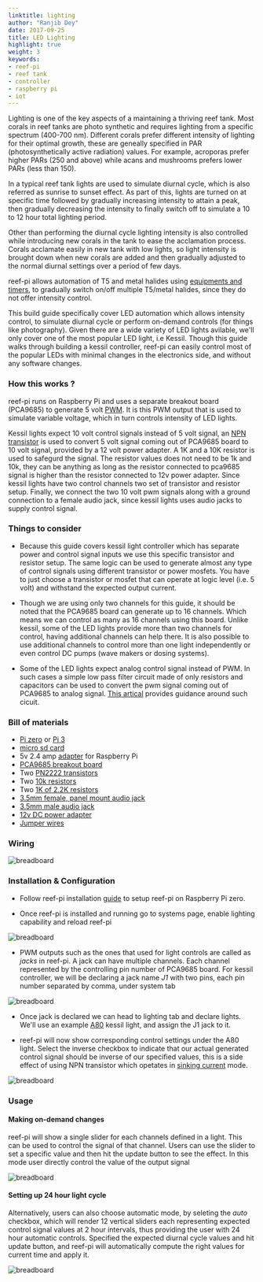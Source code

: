 ```yaml
---
linktitle: lighting
author: "Ranjib Dey"
date: 2017-09-25
title: LED Lighting
highlight: true
weight: 3
keywords:
- reef-pi
- reef tank
- controller
- raspberry pi
- iot
---
```


Lighting is one of the key aspects of a maintaining a thriving reef tank. Most corals in reef tanks are photo synthetic and requires lighting from a specific spectrum (400-700 nm). Different corals prefer different intensity of lighting for their optimal growth, these are geneally specified in PAR (photosynthetically active radiation) values. For example, acroporas prefer higher PARs (250 and above) while acans and mushrooms prefers lower PARs (less than 150).

In a typical reef tank lights are used to simulate diurnal cycle, which is also referred as sunrise to sunset effect. As part of this, lights are turned on at specific time followed by gradually increasing intensity to attain a peak, then gradually decreasing the intensity to finally switch off to simulate a 10 to 12 hour total lighting period.

Other than performing the diurnal cycle lighting intensity is also controlled while introducing new corals in the tank to ease the acclamation process. Corals acclamate easily in new tank with low lights, so light intensity is brought down when new corals are added and then gradually adjusted to the normal diurnal settings over a period of few days.


reef-pi allows automation of T5 and metal halides using [equipments and timers](/power/), to gradually switch on/off multiple T5/metal halides, since they do not offer intensity control.

This build guide specifically cover LED automation which allows intensity control, to simulate diurnal cycle or perform on-demand controls (for things like photography). Given there are a wide variety of LED lights avilable, we'll only cover one of the most popular LED light, i.e Kessil. Though this guide walks through building a kessil controller, reef-pi can easily control most of the popular LEDs with minimal changes in the electronics side, and without any software changes.

### How this works ?

reef-pi runs on Raspberry Pi and uses a separate breakout board (PCA9685) to generate 5 volt [PWM](https://en.wikipedia.org/wiki/Pulse-width_modulation). It is this PWM output that is used to simulate variable voltage, which in turn controls intensity of LED lights.

Kessil lights expect 10 volt control signals instead of 5 volt signal, an [NPN transistor](https://en.wikipedia.org/wiki/Bipolar_junction_transistor#NPN) is used to convert 5 volt signal coming out of PCA9685 board to 10 volt signal, provided by a 12 volt power adapter. A 1K and a 10K resistor is used to safegurd the signal. The resistor values does not need to be 1k and 10k, they can be anything as long as the resistor connected to pca9685 signal is higher than the resistor connected to 12v power adapter. Since kessil lights have two control channels two set of transistor and resistor setup. Finally, we connect the two 10 volt pwm signals along with a ground connection to a female audio jack, since kessil lights uses audio jacks to supply control signal.

### Things to consider

- Because this guide covers kessil light controller which has separate power and control signal inputs we use this specific transistor and resistor setup. The same logic can be used to generate almost any type of control signals using different transistor or power mosfets. You have to just choose a transistor or mosfet that can operate at logic level (i.e. 5 volt) and withstand the expected output current.

- Though we are using only two channels for this guide, it should be noted that the PCA9685 board can generate up to 16 channels. Which means we can control as many as 16 channels using this board. Unlike kessil, some of the LED lights provide more than two channels for control, having additional channels can help there. It is also possible to use additional channels to control more than one light independently or even control DC pumps (wave makers or dosing systems).

- Some of the LED lights expect analog control signal instead of PWM. In such cases a simple low pass filter circuit made of only resistors and capacitors can be used to convert the pwm signal coming out of PCA9685 to analog signal. [This artical](https://provideyourown.com/2011/analogwrite-convert-pwm-to-voltage/) provides guidance around such cicuit.



### Bill of materials

- [Pi zero](https://www.adafruit.com/product/3400) or [Pi 3](https://www.adafruit.com/product/3055)
- [micro sd card](https://www.adafruit.com/product/2693)
- 5v 2.4 amp [adapter](https://www.adafruit.com/product/1995) for Raspberry Pi
- [PCA9685 breakout board](https://www.adafruit.com/product/815)
- Two [PN2222 transistors](https://www.adafruit.com/product/756)
- Two [10k resistors](https://www.adafruit.com/product/2784)
- Two [1K of 2.2K resistors](https://www.adafruit.com/product/2782)
- [3.5mm female, panel mount audio jack](https://www.amazon.com/dp/B013AP77T8)
- [3.5mm male audio jack](https://www.amazon.com/dp/B00MFRZ2SG/)
- [12v DC power adapter](https://www.amazon.com/dp/B01ICSD93Q/)
- [Jumper wires](https://www.amazon.com/dp/B00DJY4RS0)

### Wiring

![breadboard](/img/light/breadboard.png)


### Installation & Configuration

- Follow reef-pi installation [guide](../../general-guides/install) to setup reef-pi on Raspberry Pi zero.

- Once reef-pi is installed and running go to systems page, enable lighting capability and reload reef-pi

![breadboard](/img/light/setup_1.png)

- PWM outputs such as the ones that used for light controls are called as *jacks* in reef-pi. A jack can have multiple channels. Each channel represented by the controlling pin number of PCA9685 board. For kessil controller, we will be declaring a jack name *J1* with two pins, each pin number separated by comma, under system tab

![breadboard](/img/light/setup_2.png)

- Once jack is declared we can head to lighting tab and declare lights. We'll use an example [A80](http://www.kessil.com/aquarium/Saltwater_A80_Tuna_Blue.php) kessil light, and assign the J1 jack to it.

- reef-pi will now show corresponding control settings under the A80 light. Select the inverse checkbox to indicate that our actual generated control signal should be inverse of our specified values, this is a side effect of using NPN transistor which opetates in [sinking current](https://electronics.stackexchange.com/questions/74636/sinking-and-sourcing-current) mode.

![breadboard](/img/light/setup_3.png)

### Usage

#### Making on-demand changes

reef-pi will show a single slider for each channels defined in a light. This can be used to control the signal of that channel. Users can use the slider to set a specific value and then hit the update button to see the effect. In this mode user directly control the value of the output signal

![breadboard](/img/light/setup_4.png)

#### Setting up 24 hour light cycle

Alternatively, users can also choose automatic mode, by seleting the *auto* checkbox, which will render 12 vertical sliders each representing expected control signal values at 2 hour intervals, thus providing the user with 24 hour automatic controls. Specified the expected diurnal cycle values and hit update button, and reef-pi will automatically compute the right values for current time and apply it.

![breadboard](/img/light/setup_5.png)
